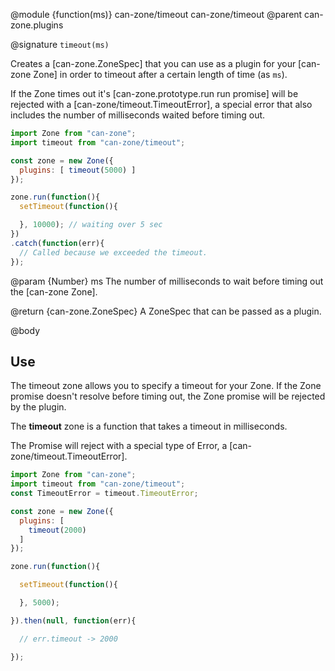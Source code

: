 @module {function(ms)} can-zone/timeout can-zone/timeout
@parent can-zone.plugins

@signature `timeout(ms)`

Creates a [can-zone.ZoneSpec] that you can use as a plugin for your [can-zone Zone] in order to timeout after a certain length of time (as `ms`).

If the Zone times out it's [can-zone.prototype.run run promise] will be rejected with a [can-zone/timeout.TimeoutError], a special error that also includes the number of milliseconds waited before timing out.

```javascript
import Zone from "can-zone";
import timeout from "can-zone/timeout";

const zone = new Zone({
  plugins: [ timeout(5000) ]
});

zone.run(function(){
  setTimeout(function(){

  }, 10000); // waiting over 5 sec
})
.catch(function(err){
  // Called because we exceeded the timeout.
});
```

@param {Number} ms The number of milliseconds to wait before timing out the [can-zone Zone].

@return {can-zone.ZoneSpec} A ZoneSpec that can be passed as a plugin.

@body

## Use

The timeout zone allows you to specify a timeout for your Zone. If the Zone promise doesn't resolve before timing out, the Zone promise will be rejected by the plugin.

The **timeout** zone is a function that takes a timeout in milliseconds.

The Promise will reject with a special type of Error, a [can-zone/timeout.TimeoutError].

```javascript
import Zone from "can-zone";
import timeout from "can-zone/timeout";
const TimeoutError = timeout.TimeoutError;

const zone = new Zone({
  plugins: [
    timeout(2000)
  ]
});

zone.run(function(){

  setTimeout(function(){

  }, 5000);

}).then(null, function(err){

  // err.timeout -> 2000

});
```
